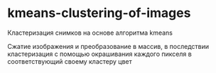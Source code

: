 # kmeans-clustering-of-images

Кластеризация снимков на основе алгоритма kmeans

Сжатие изображения и преобразование в массив, в последствии кластеризация с помощью окрашивания каждого пикселя в соответствующий своему кластеру цвет
